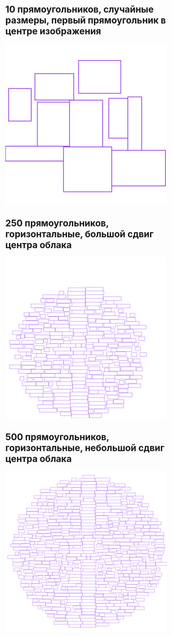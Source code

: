 # 10 прямоугольников, случайные размеры, первый прямоугольник в центре изображения
![first](0x0_15_100x100_500x500.png)

# 250 прямоугольников, горизонтальные, большой сдвиг центра облака
![second](-200x420_250_100x100_500x100.png)

# 500 прямоугольников, горизонтальные, небольшой сдвиг центра облака
![third](80x30_500_100x100_500x100.png)
